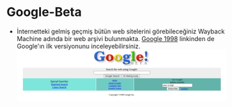 # Google-Beta
- İnternetteki gelmiş geçmiş bütün web sitelerini görebileceğiniz Wayback Machine adında bir web arşivi bulunmakta.
[Google 1998](https://web.archive.org/web/19981202230410if_/http://www.google.com/) linkinden de Google'ın ilk versiyonunu inceleyebilirsiniz.
![](https://raw.githubusercontent.com/Kodluyoruz/taskforce/main/css/cssodev3/figures/googlehomepage.png)


